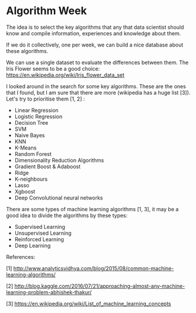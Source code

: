 # Algorithm Week

The idea is to select the key algorithms that any that data scientist should know and compile information, experiences and knowledge about them.

If we do it collectively, one per week, we can build a nice database about these algorithms. 

We can use a single dataset to evaluate the differences between them. The Iris Flower seems to be a good choice: https://en.wikipedia.org/wiki/Iris_flower_data_set

I looked around in the search for some key algorithms. These are the ones that I found, but I am sure that there are more (wikipedia has a huge list [3]). Let's try to prioritise them [1, 2] :

- Linear Regression
- Logistic Regression
- Decision Tree
- SVM
- Naive Bayes
- KNN
- K-Means
- Random Forest
- Dimensionality Reduction Algorithms
- Gradient Boost & Adaboost
- Ridge
- K-neighbours
- Lasso
- Xgboost
- Deep Convolutional neural networks

There are some types of machine learning algorithms [1, 3], it may be a good idea to divide the algorithms by these types:
- Supervised Learning
- Unsupervised Learning
- Reinforced Learning
- Deep Learning

References:

[1] http://www.analyticsvidhya.com/blog/2015/08/common-machine-learning-algorithms/

[2] http://blog.kaggle.com/2016/07/21/approaching-almost-any-machine-learning-problem-abhishek-thakur/

[3] https://en.wikipedia.org/wiki/List_of_machine_learning_concepts
